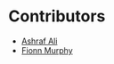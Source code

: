 # Contributors

- [Ashraf Ali](https://github.com/ash-xyz)
- [Fionn Murphy](https://github.com/FionnMurphy)
